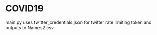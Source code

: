 # COVID19

main.py uses twitter_credentials.json for twitter rate limiting token and outputs to Names2.csv
